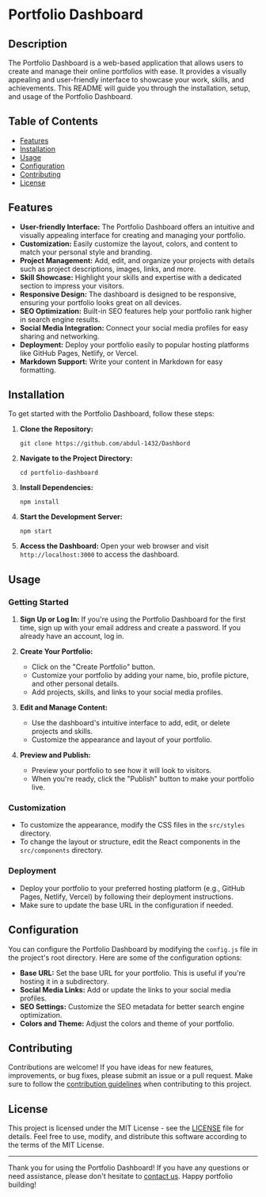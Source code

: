 # Portfolio Dashboard

## Description

The Portfolio Dashboard is a web-based application that allows users to create and manage their online portfolios with ease. It provides a visually appealing and user-friendly interface to showcase your work, skills, and achievements. This README will guide you through the installation, setup, and usage of the Portfolio Dashboard.

## Table of Contents

- [Features](#features)
- [Installation](#installation)
- [Usage](#usage)
- [Configuration](#configuration)
- [Contributing](#contributing)
- [License](#license)

## Features

- **User-friendly Interface:** The Portfolio Dashboard offers an intuitive and visually appealing interface for creating and managing your portfolio.
- **Customization:** Easily customize the layout, colors, and content to match your personal style and branding.
- **Project Management:** Add, edit, and organize your projects with details such as project descriptions, images, links, and more.
- **Skill Showcase:** Highlight your skills and expertise with a dedicated section to impress your visitors.
- **Responsive Design:** The dashboard is designed to be responsive, ensuring your portfolio looks great on all devices.
- **SEO Optimization:** Built-in SEO features help your portfolio rank higher in search engine results.
- **Social Media Integration:** Connect your social media profiles for easy sharing and networking.
- **Deployment:** Deploy your portfolio easily to popular hosting platforms like GitHub Pages, Netlify, or Vercel.
- **Markdown Support:** Write your content in Markdown for easy formatting.

## Installation

To get started with the Portfolio Dashboard, follow these steps:

1. **Clone the Repository:**
   ``` shell
   git clone https://github.com/abdul-1432/Dashbord
   ```

2. **Navigate to the Project Directory:**
   ``` shell
   cd portfolio-dashboard
   ```

3. **Install Dependencies:**
   ``` shell
   npm install
   ```

4. **Start the Development Server:**
   ```shell
   npm start
   ```

5. **Access the Dashboard:**
   Open your web browser and visit `http://localhost:3000` to access the dashboard.

## Usage

### Getting Started

1. **Sign Up or Log In:** If you're using the Portfolio Dashboard for the first time, sign up with your email address and create a password. If you already have an account, log in.

2. **Create Your Portfolio:**
   - Click on the "Create Portfolio" button.
   - Customize your portfolio by adding your name, bio, profile picture, and other personal details.
   - Add projects, skills, and links to your social media profiles.

3. **Edit and Manage Content:**
   - Use the dashboard's intuitive interface to add, edit, or delete projects and skills.
   - Customize the appearance and layout of your portfolio.

4. **Preview and Publish:**
   - Preview your portfolio to see how it will look to visitors.
   - When you're ready, click the "Publish" button to make your portfolio live.

### Customization

- To customize the appearance, modify the CSS files in the `src/styles` directory.
- To change the layout or structure, edit the React components in the `src/components` directory.

### Deployment

- Deploy your portfolio to your preferred hosting platform (e.g., GitHub Pages, Netlify, Vercel) by following their deployment instructions.
- Make sure to update the base URL in the configuration if needed.

## Configuration

You can configure the Portfolio Dashboard by modifying the `config.js` file in the project's root directory. Here are some of the configuration options:

- **Base URL:** Set the base URL for your portfolio. This is useful if you're hosting it in a subdirectory.
- **Social Media Links:** Add or update the links to your social media profiles.
- **SEO Settings:** Customize the SEO metadata for better search engine optimization.
- **Colors and Theme:** Adjust the colors and theme of your portfolio.

## Contributing

Contributions are welcome! If you have ideas for new features, improvements, or bug fixes, please submit an issue or a pull request. Make sure to follow the [contribution guidelines](CONTRIBUTING.md) when contributing to this project.

## License

This project is licensed under the MIT License - see the [LICENSE](LICENSE) file for details. Feel free to use, modify, and distribute this software according to the terms of the MIT License.

---

Thank you for using the Portfolio Dashboard! If you have any questions or need assistance, please don't hesitate to [contact us](mailto:your.email@example.com). Happy portfolio building!
